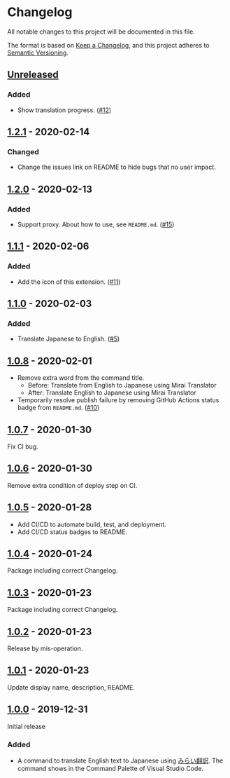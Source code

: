 # Changelog
All notable changes to this project will be documented in this file.

The format is based on [Keep a Changelog](https://keepachangelog.com/en/1.0.0/),
and this project adheres to [Semantic Versioning](https://semver.org/spec/v2.0.0.html).

## [Unreleased]
### Added
- Show translation progress. ([#12](https://github.com/zawataki/vscode-mirai-translator/issues/12))

## [1.2.1] - 2020-02-14
### Changed
- Change the issues link on README to hide bugs that no user impact.

## [1.2.0] - 2020-02-13
### Added
- Support proxy. About how to use, see `README.md`. ([#15](https://github.com/zawataki/vscode-mirai-translator/issues/15))

## [1.1.1] - 2020-02-06
### Added
- Add the icon of this extension. ([#11](https://github.com/zawataki/vscode-mirai-translator/issues/11))

## [1.1.0] - 2020-02-03
### Added
- Translate Japanese to English. ([#5](https://github.com/zawataki/vscode-mirai-translator/issues/5))

## [1.0.8] - 2020-02-01
- Remove extra word from the command title.
  - Before: Translate from English to Japanese using Mirai Translator
  - After:  Translate English to Japanese using Mirai Translator
- Temporarily resolve publish failure by removing GitHub Actions status badge from `README.md`. ([#10](https://github.com/zawataki/vscode-mirai-translator/issues/10))

## [1.0.7] - 2020-01-30
Fix CI bug.

## [1.0.6] - 2020-01-30
Remove extra condition of deploy step on CI.

## [1.0.5] - 2020-01-28
- Add CI/CD to automate build, test, and deployment.
- Add CI/CD status badges to README.

## [1.0.4] - 2020-01-24
Package including correct Changelog.

## [1.0.3] - 2020-01-23
Package including correct Changelog.

## [1.0.2] - 2020-01-23
Release by mis-operation.

## [1.0.1] - 2020-01-23
Update display name, description, README.

## [1.0.0] - 2019-12-31
Initial release

### Added
- A command to translate English text to Japanese using [みらい翻訳](https://miraitranslate.com/trial/). The command shows in the Command Palette of Visual Studio Code.

[Unreleased]: https://github.com/zawataki/vscode-mirai-translator/compare/v1.2.1...HEAD
[1.2.1]: https://github.com/zawataki/vscode-mirai-translator/compare/v1.2.0...v1.2.1
[1.2.0]: https://github.com/zawataki/vscode-mirai-translator/compare/v1.1.1...v1.2.0
[1.1.1]: https://github.com/zawataki/vscode-mirai-translator/compare/v1.1.0...v1.1.1
[1.1.0]: https://github.com/zawataki/vscode-mirai-translator/compare/v1.0.8...v1.1.0
[1.0.8]: https://github.com/zawataki/vscode-mirai-translator/compare/v1.0.7...v1.0.8
[1.0.7]: https://github.com/zawataki/vscode-mirai-translator/compare/v1.0.6...v1.0.7
[1.0.6]: https://github.com/zawataki/vscode-mirai-translator/compare/v1.0.5...v1.0.6
[1.0.5]: https://github.com/zawataki/vscode-mirai-translator/compare/v1.0.4...v1.0.5
[1.0.4]: https://github.com/zawataki/vscode-mirai-translator/compare/v1.0.3...v1.0.4
[1.0.3]: https://github.com/zawataki/vscode-mirai-translator/compare/v1.0.2...v1.0.3
[1.0.2]: https://github.com/zawataki/vscode-mirai-translator/compare/v1.0.1...v1.0.2
[1.0.1]: https://github.com/zawataki/vscode-mirai-translator/compare/v1.0.0...v1.0.1
[1.0.0]: https://github.com/zawataki/vscode-mirai-translator/releases/tag/v1.0.0
